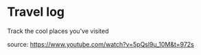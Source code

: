 # Travel log

Track the cool places you've visited

source: https://www.youtube.com/watch?v=5pQsl9u_10M&t=972s
